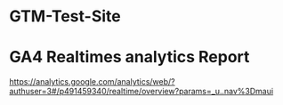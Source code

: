 # GTM-Test-Site
# GA4 Realtimes analytics Report
https://analytics.google.com/analytics/web/?authuser=3#/p491459340/realtime/overview?params=_u..nav%3Dmaui